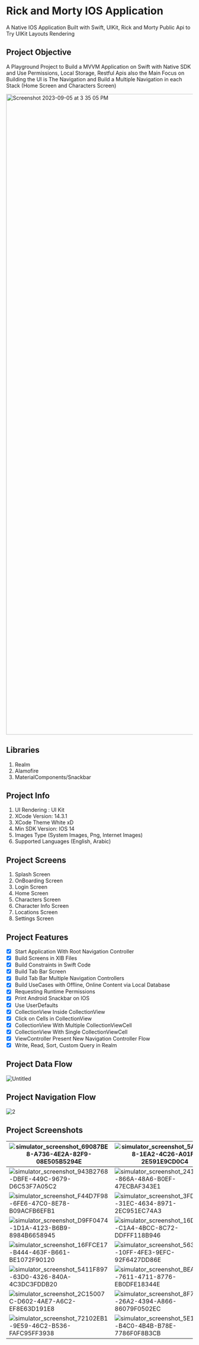 # Rick and Morty IOS Application

A Native IOS Application Built with Swift, UIKit, Rick and Morty Public Api to Try UIKit Layouts Rendering

## Project Objective

A Playground Project to Build a MVVM Application on Swift with Native SDK and Use Permissions, Local Storage, Restful Apis also the Main Focus on Building the UI is The Navigation and Build a Multiple Navigation in each Stack (Home Screen and Characters Screen)

<img width="1728" alt="Screenshot 2023-09-05 at 3 35 05 PM" src="https://github.com/Yazan98/rick-morty-ios-app/assets/29167110/831cffb1-e6f9-4ad8-8776-3e1bbbfeaa78">

## Libraries
1. Realm
2. Alamofire
3. MaterialComponents/Snackbar

## Project Info
1. UI Rendering : UI Kit
2. XCode Version: 14.3.1
3. XCode Theme White xD
4. Min SDK Version: IOS 14
5. Images Type (System Images, Png, Internet Images)
6. Supported Languages (English, Arabic)

## Project Screens
1. Splash Screen
2. OnBoarding Screen
3. Login Screen
4. Home Screen
5. Characters Screen
6. Character Info Screen
7. Locations Screen
8. Settings Screen

## Project Features
- [x] Start Application With Root Navigation Controller
- [x] Build Screens in XIB Files
- [x] Build Constraints in Swift Code
- [x] Build Tab Bar Screen
- [x] Build Tab Bar Multiple Navigation Controllers
- [x] Build UseCases with Offline, Online Content via Local Database
- [x] Requesting Runtime Permissions
- [x] Print Android Snackbar on IOS
- [x] Use UserDefaults
- [x] CollectionView Inside CollectionView
- [x] Click on Cells in CollectionView
- [x] CollectionView With Multiple CollectionViewCell
- [x] CollectionView With Single CollectionViewCell
- [x] ViewController Present New Navigation Controller Flow
- [x] Write, Read, Sort, Custom Query in Realm

## Project Data Flow
![Untitled](https://github.com/Yazan98/rick-morty-ios-app/assets/29167110/53cb8a7d-6b88-406f-bafb-d0bb4ceaa4f3)

## Project Navigation Flow
![2](https://github.com/Yazan98/rick-morty-ios-app/assets/29167110/c4abb639-de77-4832-9a13-b1521e37e436)

## Project Screenshots
| ![simulator_screenshot_69087BE8-A736-4E2A-82F9-08E505B5294E](https://github.com/Yazan98/rick-morty-ios-app/assets/29167110/2cf88769-64c0-4e4a-a526-7501703c1efb) | ![simulator_screenshot_5A0F0988-1EA2-4C26-A01F-2E591E9CD0C4](https://github.com/Yazan98/rick-morty-ios-app/assets/29167110/b147496b-b3da-40aa-86b1-e6974bbd38c8) |  ![simulator_screenshot_068A3C28-29A6-4D53-9265-7236E2DC7CA9](https://github.com/Yazan98/rick-morty-ios-app/assets/29167110/9460fb6d-933a-4575-beaa-7c3018bfd366) |
|---|---|---|
| ![simulator_screenshot_943B2768-DBFE-449C-9679-D6C53F7A05C2](https://github.com/Yazan98/rick-morty-ios-app/assets/29167110/eba28ff8-f397-4267-b2e0-b4ced08557b1)  | ![simulator_screenshot_241313C1-866A-48A6-B0EF-47ECBAF343E1](https://github.com/Yazan98/rick-morty-ios-app/assets/29167110/85168e93-3bc4-4483-b52e-29414275281f)  | ![simulator_screenshot_FBFE831B-992F-456C-AD9B-568D0B1A31ED](https://github.com/Yazan98/rick-morty-ios-app/assets/29167110/8e828c07-c05a-4c37-b6a9-131e75619872)  |
| ![simulator_screenshot_F44D7F98-6FE6-47C0-8E78-B09ACFB6EFB1](https://github.com/Yazan98/rick-morty-ios-app/assets/29167110/59851893-def3-4a7f-a63c-25ad85240c6c)  |  ![simulator_screenshot_3FDB7694-31EC-4634-8971-2EC951EC74A3](https://github.com/Yazan98/rick-morty-ios-app/assets/29167110/7eb6ff05-357f-4346-a462-818ec4a5487d) | ![simulator_screenshot_F8DC95BB-E7B0-40FB-B79A-CE5775C7183A](https://github.com/Yazan98/rick-morty-ios-app/assets/29167110/d71cea68-c4e5-4989-8e80-950dac1ba997)  |
| ![simulator_screenshot_D9FF0474-1D1A-4123-B6B9-8984B6658945](https://github.com/Yazan98/rick-morty-ios-app/assets/29167110/f8d0e047-78a4-46c5-b88b-70d4a4bcd838)  | ![simulator_screenshot_16DA1651-C1A4-4BCC-8C72-DDFFF118B946](https://github.com/Yazan98/rick-morty-ios-app/assets/29167110/387a64a1-33b4-423f-bff2-b509424191b3)  |  ![simulator_screenshot_1048ADC3-257D-4484-8C54-50CC304FD194](https://github.com/Yazan98/rick-morty-ios-app/assets/29167110/9bd81a0a-075a-43ec-acbc-40b15ced7656) |
| ![simulator_screenshot_16FFCE17-B444-463F-B661-BE1072F90120](https://github.com/Yazan98/rick-morty-ios-app/assets/29167110/6607cf32-a62a-4097-af7b-f531d2e165db) | ![simulator_screenshot_563F1C20-10FF-4FE3-9EFC-92F6427DD86E](https://github.com/Yazan98/rick-morty-ios-app/assets/29167110/9630dd2a-67b5-457f-806a-0a6c9ee2046d)  |  ![simulator_screenshot_262911FB-C24B-411B-A363-DBDA2F00C5C4](https://github.com/Yazan98/rick-morty-ios-app/assets/29167110/fb3e11a1-3221-40c9-814b-8f701e66d4de) |
| ![simulator_screenshot_5411F897-63D0-4326-840A-4C3DC3FDDB20](https://github.com/Yazan98/rick-morty-ios-app/assets/29167110/3bcf882c-ce45-45f7-8102-1fc6e8814c57) | ![simulator_screenshot_BEA0A466-7611-4711-8776-EB0DFE18344E](https://github.com/Yazan98/rick-morty-ios-app/assets/29167110/8c09c38d-131f-43ba-aeca-f93e7fafec29)  |  ![simulator_screenshot_281AB282-D2C8-4765-A31D-665CA9FD507A](https://github.com/Yazan98/rick-morty-ios-app/assets/29167110/9cf6c9cb-3e12-4a7c-ad41-6554f5e5497f) |
| ![simulator_screenshot_2C15007C-D602-4AE7-A6C2-EF8E63D191E8](https://github.com/Yazan98/rick-morty-ios-app/assets/29167110/1360f8ba-ede6-457d-b74e-2f2a9c61bc3c) | ![simulator_screenshot_8F7CC713-26A2-4394-A866-86079F0502EC](https://github.com/Yazan98/rick-morty-ios-app/assets/29167110/5752ecdc-cde9-4c83-9556-8f293e2c6966)  |  ![simulator_screenshot_703AE89D-F21F-4A27-BB25-1D84667BD45A](https://github.com/Yazan98/rick-morty-ios-app/assets/29167110/ada076d8-c1c6-4af3-9556-b8ee3c325adf) |
| ![simulator_screenshot_72102EB1-9E59-46C2-B536-FAFC95FF3938](https://github.com/Yazan98/rick-morty-ios-app/assets/29167110/b27d3611-7a47-4d5a-a9c9-6ed6b905a432) | ![simulator_screenshot_5E109F10-B4C0-4B4B-B78E-7786F0F8B3CB](https://github.com/Yazan98/rick-morty-ios-app/assets/29167110/e16a0d85-cc43-40c8-af91-fa972f2bea73)  |  ![simulator_screenshot_7A5680B3-8B1B-465D-8365-3059BD9795F4](https://github.com/Yazan98/rick-morty-ios-app/assets/29167110/ecd5be99-a36e-4436-b69a-e8785b1fd1b8) |















